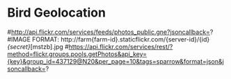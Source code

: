 # Bird Geolocation

#http://api.flickr.com/services/feeds/photos_public.gne?jsoncallback=?
#IMAGE FORMAT: http://farm{farm-id}.staticflickr.com/{server-id}/{id}_{secret}_[mstzb].jpg
#https://api.flickr.com/services/rest/?method=flickr.groups.pools.getPhotos&api_key={key}&group_id=437129@N20&per_page=10&tags=sparrow&format=json&jsoncallback=?

